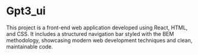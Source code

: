 # Gpt3_ui
This project is a front-end web application developed using React, HTML, and CSS. It includes a structured navigation bar styled with the BEM methodology, showcasing modern web development techniques and clean, maintainable code.
